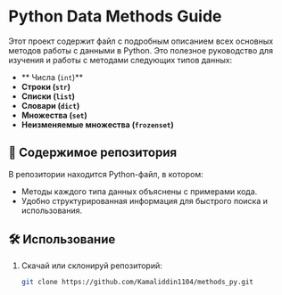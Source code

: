 # Python Data Methods Guide

Этот проект содержит файл с подробным описанием всех основных методов работы с данными в Python. Это полезное руководство для изучения и работы с методами следующих типов данных:

- ** Числа (`int`)**
- **Строки (`str`)**
- **Списки (`list`)**
- **Словари (`dict`)**
- **Множества (`set`)**
- **Неизменяемые множества (`frozenset`)**

## 📂 Содержимое репозитория
В репозитории находится Python-файл, в котором:
- Методы каждого типа данных объяснены с примерами кода.
- Удобно структурированная информация для быстрого поиска и использования.

## 🛠 Использование
1. Скачай или склонируй репозиторий:
   ```bash
   git clone https://github.com/Kamaliddin1104/methods_py.git
